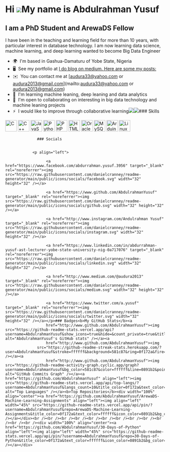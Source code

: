 Hi ![](https://user-images.githubusercontent.com/18350557/176309783-0785949b-9127-417c-8b55-ab5a4333674e.gif)My name is Abdulrahman Yusuf
=========================================================================================================================================

I am a PhD Student and ArewaDS Fellow
-------------------------------------

I have been in the teaching and learning field for more than 10 years, with particular interest in database technology. I am now learning data science, machine learning, and deep learning wanted to become Big Data Engineer

*   🌍  I'm based in Gashua-Damaturu of Yobe State, Nigeria
*   🖥️  See my portfolio at [I do blog on medium. Here are some my posts:](http://medium.com/@audura2013)
*   ✉️  You can contact me at [audura33@yahoo.com or audura2013@gmail.com](mailto:audura33@yahoo.com or audura2013@gmail.com)
*   🧠  I'm learning machine leaning, deep leaning and data analytics
*   🤝  I'm open to collaborating on interesting in big data technology and machine leaning projects
*   ⚡  I would like to improve through collaborative learning<a href="https://www.github.com/AbdulrahmanYusuf" target="_blank" rel="noreferrer"><img
                  src="https://img.shields.io/github/followers/AbdulrahmanYusuf?logo=github&style=for-the-badge&color=0891b2&labelColor=581c87" /></a><a href="https://www.twitter.com/a.yusuf" target="_blank" rel="noreferrer"><img
                  src="https://img.shields.io/twitter/follow/a.yusuf?logo=twitter&style=for-the-badge&color=0891b2&labelColor=581c87"
                /></a>### Skills 
<p align="left">
<a href="https://docs.microsoft.com/en-us/cpp/?view=msvc-170" target="_blank" rel="noreferrer"><img src="https://raw.githubusercontent.com/danielcranney/readme-generator/main/public/icons/skills/c-colored.svg" width="36" height="36" alt="C" /></a>
<a href="https://docs.microsoft.com/en-us/cpp/?view=msvc-170" target="_blank" rel="noreferrer"><img src="https://raw.githubusercontent.com/danielcranney/readme-generator/main/public/icons/skills/cplusplus-colored.svg" width="36" height="36" alt="C++" /></a>
<a href="https://developer.mozilla.org/en-US/docs/Web/JavaScript" target="_blank" rel="noreferrer"><img src="https://raw.githubusercontent.com/danielcranney/readme-generator/main/public/icons/skills/javascript-colored.svg" width="36" height="36" alt="JavaScript" /></a>
<a href="https://www.python.org/" target="_blank" rel="noreferrer"><img src="https://raw.githubusercontent.com/danielcranney/readme-generator/main/public/icons/skills/python-colored.svg" width="36" height="36" alt="Python" /></a>
<a href="https://www.php.net/" target="_blank" rel="noreferrer"><img src="https://raw.githubusercontent.com/danielcranney/readme-generator/main/public/icons/skills/php-colored.svg" width="36" height="36" alt="PHP" /></a>
<a href="https://developer.mozilla.org/en-US/docs/Glossary/HTML5" target="_blank" rel="noreferrer"><img src="https://raw.githubusercontent.com/danielcranney/readme-generator/main/public/icons/skills/html5-colored.svg" width="36" height="36" alt="HTML5" /></a>
<a href="https://www.oracle.com/uk/index.html" target="_blank" rel="noreferrer"><img src="https://raw.githubusercontent.com/danielcranney/readme-generator/main/public/icons/skills/oracle-colored.svg" width="36" height="36" alt="Oracle" /></a>
<a href="https://www.mysql.com/" target="_blank" rel="noreferrer"><img src="https://raw.githubusercontent.com/danielcranney/readme-generator/main/public/icons/skills/mysql-colored.svg" width="36" height="36" alt="MySQL" /></a>
<a href="https://store.arduino.cc/?gclid=Cj0KCQjw2eilBhCCARIsAG0Pf8uueBifykWcsSS4LPESeGQfxGVKJYnzV7bz471XfknQJy_1VINVWM8aAkLtEALw_wcB" target="_blank" rel="noreferrer"><img src="https://raw.githubusercontent.com/danielcranney/readme-generator/main/public/icons/skills/arduino-colored.svg" width="36" height="36" alt="Arduino" /></a>
<a href="https://www.linux.org" target="_blank" rel="noreferrer"><img src="https://raw.githubusercontent.com/danielcranney/readme-generator/main/public/icons/skills/linux-colored.svg" width="36" height="36" alt="Linux" /></a>
</p>
                    
                  ### Socials
                  
                  
                <p align="left">
                          
                      <a href="https://www.facebook.com/abdurrahman.yusuf.3956" target="_blank" rel="noreferrer"><img src="https://raw.githubusercontent.com/danielcranney/readme-generator/main/public/icons/socials/facebook.svg" width="32" height="32" /></a>
                          
                      <a href="https://www.github.com/AbdulrahmanYusuf" target="_blank" rel="noreferrer"><img src="https://raw.githubusercontent.com/danielcranney/readme-generator/main/public/icons/socials/github.svg" width="32" height="32" /></a>
                          
                      <a href="http://www.instagram.com/Andulrahman Yusuf" target="_blank" rel="noreferrer"><img src="https://raw.githubusercontent.com/danielcranney/readme-generator/main/public/icons/socials/instagram.svg" width="32" height="32" /></a>
                          
                      <a href="https://www.linkedin.com/in/abdurrahman-yusuf-ast-lecturer-yobe-state-university-nig-0a717076" target="_blank" rel="noreferrer"><img src="https://raw.githubusercontent.com/danielcranney/readme-generator/main/public/icons/socials/linkedin.svg" width="32" height="32" /></a>
                          
                      <a href="http://www.medium.com/@audura2013" target="_blank" rel="noreferrer"><img src="https://raw.githubusercontent.com/danielcranney/readme-generator/main/public/icons/socials/medium.svg" width="32" height="32" /></a>
                          
                      <a href="https://www.twitter.com/a.yusuf" target="_blank" rel="noreferrer"><img src="https://raw.githubusercontent.com/danielcranney/readme-generator/main/public/icons/socials/twitter.svg" width="32" height="32" /></a></p>### Badges<b>My GitHub Stats</b><a
                      href="http://www.github.com/AbdulrahmanYusuf"><img src="https://github-readme-stats.vercel.app/api?username=AbdulrahmanYusuf&show_icons=true&hide=&count_private=true&title_color=0f172a&text_color=ffffff&icon_color=0891b2&bg_color=581c87&hide_border=true&show_icons=true" alt="AbdulrahmanYusuf's GitHub stats" /></a><a
                      href="http://www.github.com/AbdulrahmanYusuf"><img
                  src="https://github-readme-streak-stats.herokuapp.com/?user=AbdulrahmanYusuf&stroke=ffffff&background=581c87&ring=0f172a&fire=0f172a&currStreakNum=ffffff&currStreakLabel=0f172a&sideNums=ffffff&sideLabels=ffffff&dates=ffffff&hide_border=true" /></a><a
                      href="http://www.github.com/AbdulrahmanYusuf"><img src="https://github-readme-activity-graph.cyclic.app/graph?username=AbdulrahmanYusuf&bg_color=581c87&color=ffffff&line=0891b2&point=ffffff&area_color=581c87&area=true&hide_border=true&custom_title=GitHub%20Commits%20Graph" alt="GitHub Commits Graph" /></a><a href="https://github.com/AbdulrahmanYusuf" align="left"><img src="https://github-readme-stats.vercel.app/api/top-langs/?username=AbdulrahmanYusuf&langs_count=10&title_color=0f172a&text_color=ffffff&icon_color=0891b2&bg_color=581c87&hide_border=true&locale=en&custom_title=Top%20%Languages" alt="Top Languages" /></a><b>Top Repositories</b><div width="100%" align="center"><a href="https://github.com/AbdulrahmanYusuf/ArewaDS-Machine-Learning-Assignments" align="left"><img align="left" width="45%" src="https://github-readme-stats.vercel.app/api/pin/?username=AbdulrahmanYusuf&repo=ArewaDS-Machine-Learning-Assignments&title_color=0f172a&text_color=ffffff&icon_color=0891b2&bg_color=581c87&hide_border=true&locale=en" /></a></div><br /><br /><br /><br /><br /><br /><br /><br /><br /><br /><br /><br /><div width="100%" align="center"><a href="https://github.com/AbdulrahmanYusuf/30-Days-of-Python" align="left"><img align="left" width="45%" src="https://github-readme-stats.vercel.app/api/pin/?username=AbdulrahmanYusuf&repo=30-Days-of-Python&title_color=0f172a&text_color=ffffff&icon_color=0891b2&bg_color=581c87&hide_border=true&locale=en" /></a></div>
